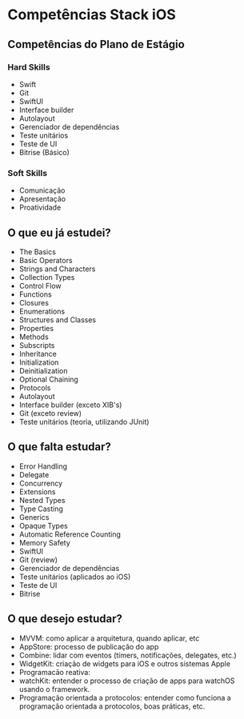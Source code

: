 # Competências Stack iOS

## Competências do Plano de Estágio

### Hard Skills

- Swift
- Git 
- SwiftUI
- Interface builder
- Autolayout
- Gerenciador de dependências
- Teste unitários
- Teste de UI
- Bitrise (Básico)

### Soft Skills

- Comunicação
- Apresentação
- Proatividade

## O que eu já estudei?

- The Basics
- Basic Operators
- Strings and Characters
- Collection Types
- Control Flow
- Functions
- Closures
- Enumerations
- Structures and Classes
- Properties
- Methods
- Subscripts
- Inheritance
- Initialization
- Deinitialization
- Optional Chaining
- Protocols
- Autolayout
- Interface builder (exceto XIB's)
- Git (exceto review)
- Teste unitários (teoria, utilizando JUnit)

## O que falta estudar?

- Error Handling
- Delegate
- Concurrency
- Extensions
- Nested Types
- Type Casting
- Generics
- Opaque Types
- Automatic Reference Counting
- Memory Safety
- SwiftUI
- Git (review)
- Gerenciador de dependências
- Teste unitários (aplicados ao iOS)
- Teste de UI
- Bitrise

## O que desejo estudar?

- MVVM: como aplicar a arquitetura, quando aplicar, etc
- AppStore: processo de publicação do app
- Combine: lidar com eventos (timers, notificações, delegates, etc.)
- WidgetKit: criação de widgets para iOS e outros sistemas Apple
- Programacāo reativa:
- watchKit: entender o processo de criação de apps para watchOS usando o framework. 
- Programação orientada a protocolos: entender como funciona a programação orientada a protocolos, boas práticas, etc.
